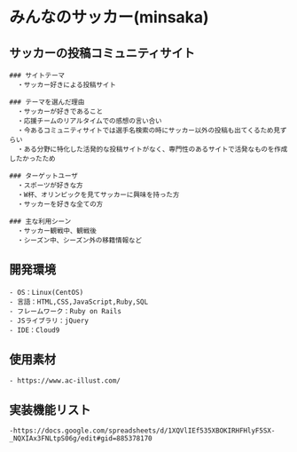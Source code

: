 # みんなのサッカー(minsaka)

  ## サッカーの投稿コミュニティサイト
    ### サイトテーマ
      ・サッカー好きによる投稿サイト

    ### テーマを選んだ理由
      ・サッカーが好きであること
      ・応援チームのリアルタイムでの感想の言い合い
      ・今あるコミュニティサイトでは選手名検索の時にサッカー以外の投稿も出てくるため見ずらい
      ・ある分野に特化した活発的な投稿サイトがなく、専門性のあるサイトで活発なものを作成したかったため

    ### ターゲットユーザ
      ・スポーツが好きな方
      ・W杯、オリンピックを見てサッカーに興味を持った方
      ・サッカーを好きな全ての方

    ### 主な利用シーン
      ・サッカー観戦中、観戦後
      ・シーズン中、シーズン外の移籍情報など

  <!--## 設計書-->
  <!--#### ER図-->
  <!--・https://drive.google.com/file/d/17FPf4FET1NVuFbV2OaTT1I8GiNBwY8ZX/view?usp=sharing-->
  <!--#### ワイヤーフレーム-->
  <!--・https://drive.google.com/file/d/1tIO0pRBGWZJdf1zTn_cPR_ujGTpP6iXD/view?usp=sharing-->
  <!--・https://drive.google.com/file/d/1oSh7pkgsrOPmDHPEbfBw7d5EHYFSQfrC/view?usp=sharing-->

  ## 開発環境
    - OS：Linux(CentOS)
    - 言語：HTML,CSS,JavaScript,Ruby,SQL
    - フレームワーク：Ruby on Rails
    - JSライブラリ：jQuery
    - IDE：Cloud9

  ## 使用素材
    - https://www.ac-illust.com/

  ## 実装機能リスト
    -https://docs.google.com/spreadsheets/d/1XQVlIEf535XBOKIRHFHlyF5SX-_NQXIAx3FNLtpS06g/edit#gid=885378170

